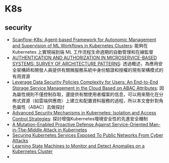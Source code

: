 # K8s
## security
- [Scanflow-K8s: Agent-based Framework for Autonomic Management and Supervision of ML Workflows in Kubernetes Clusters](https://ieeexplore.ieee.org/abstract/document/9826110): 能夠在 Kubernetes 上實現端到端 ML 工作流程生命週期的自動管理和在線監督
- [AUTHENTICATION AND AUTHORIZATION IN MICROSERVICE-BASED SYSTEMS: SURVEY OF ARCHITECTURE PATTERNS](https://arxiv.org/pdf/2009.02114): 透過概述，為應用安全架構師和開發人員提供有關微服務系統中身份驗證和授權的現有架構模式的有用資源
- [Leverage Data Security Policies Complexity for Users: An End-to-End Storage Service Management in the Cloud Based on ABAC Attributes](https://link.springer.com/chapter/10.1007/978-3-031-59933-0_14): 因為屬性規則不僅控制存取，還提供有關使用者檔案的信息，可以用來簡化在分佈式資源（如雲端供應商）上建立和配置資料服務的過程，所以本文會針對角色屬性（ABAC）去做探討
- [Advanced Security Mechanisms in Kubernetes: Isolation and Access Control Strategies](https://www.espjeta.org/Volume1-Issue2/JETA-V1I2P109.pdf): 探討增強Kubernetes環境安全性的先進安全機制
- [A Mutation-Enabled Proactive Defense Against Service-Oriented Man-in-The-Middle Attack in Kubernetes](https://ieeexplore.ieee.org/stamp/stamp.jsp?tp=&arnumber=10021881&tag=1)
- [Securing Kubernetes Services Exposed To Public Networks From Cyber Attacks](https://academicworks.cuny.edu/cgi/viewcontent.cgi?article=2178&context=ny_pubs)
- [Learning State Machines to Monitor and Detect Anomalies on a Kubernetes Cluster](https://dl.acm.org/doi/abs/10.1145/3538969.3543810)
- 

